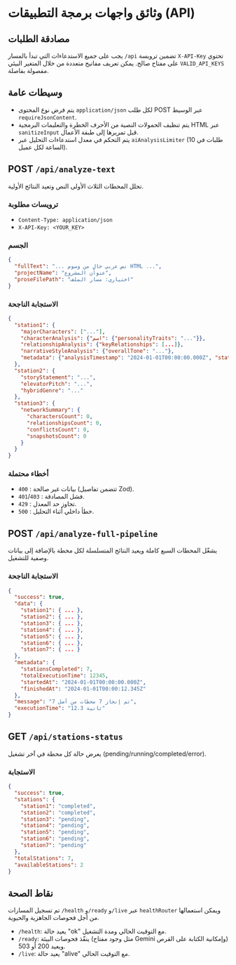 # وثائق واجهات برمجة التطبيقات (API)

## مصادقة الطلبات

يجب على جميع الاستدعاءات التي تبدأ بالمسار `/api` تضمين ترويسة `X-API-Key` تحتوي على مفتاح صالح. يمكن تعريف مفاتيح متعددة من خلال المتغير البيئي `VALID_API_KEYS` مفصولة بفاصلة.

## وسيطات عامة

- يتم فرض نوع المحتوى `application/json` لكل طلب POST عبر الوسيط `requireJsonContent`.
- يتم تنظيف الحمولات النصية من الأحرف الخطرة والتعليمات البرمجية HTML عبر `sanitizeInput` قبل تمريرها إلى طبقة الأعمال.
- يتم التحكم في معدل استدعاءات التحليل عبر `aiAnalysisLimiter` (10 طلبات في الساعة لكل عميل).

## ‎POST `/api/analyze-text`

تحلل المحطات الثلاث الأولى النص وتعيد النتائج الأولية.

### ترويسات مطلوبة
- `Content-Type: application/json`
- `X-API-Key: <YOUR_KEY>`

### الجسم
```json
{
  "fullText": "... نص عربي خالٍ من وسوم HTML ...",
  "projectName": "عنوان المشروع",
  "proseFilePath": "اختياري: مسار الملف"
}
```

### الاستجابة الناجحة
```json
{
  "station1": {
    "majorCharacters": ["..."],
    "characterAnalysis": {"اسم": {"personalityTraits": "..."}},
    "relationshipAnalysis": {"keyRelationships": [...]},
    "narrativeStyleAnalysis": {"overallTone": "..."},
    "metadata": {"analysisTimestamp": "2024-01-01T00:00:00.000Z", "status": "Success"}
  },
  "station2": {
    "storyStatement": "...",
    "elevatorPitch": "...",
    "hybridGenre": "..."
  },
  "station3": {
    "networkSummary": {
      "charactersCount": 0,
      "relationshipsCount": 0,
      "conflictsCount": 0,
      "snapshotsCount": 0
    }
  }
}
```

### أخطاء محتملة
- `400` : بيانات غير صالحة (تتضمن تفاصيل Zod).
- `401`/`403` : فشل المصادقة.
- `429` : تجاوز حد المعدل.
- `500` : خطأ داخلي أثناء التحليل.

## ‎POST `/api/analyze-full-pipeline`

يشغّل المحطات السبع كاملة ويعيد النتائج المتسلسلة لكل محطة بالإضافة إلى بيانات وصفية للتشغيل.

### الاستجابة الناجحة
```json
{
  "success": true,
  "data": {
    "station1": { ... },
    "station2": { ... },
    "station3": { ... },
    "station4": { ... },
    "station5": { ... },
    "station6": { ... },
    "station7": { ... }
  },
  "metadata": {
    "stationsCompleted": 7,
    "totalExecutionTime": 12345,
    "startedAt": "2024-01-01T00:00:00.000Z",
    "finishedAt": "2024-01-01T00:00:12.345Z"
  },
  "message": "تم إنجاز 7 محطات من أصل 7",
  "executionTime": "12.3 ثانية"
}
```

## ‎GET `/api/stations-status`

يعرض حالة كل محطة في آخر تشغيل (pending/running/completed/error).

### الاستجابة
```json
{
  "success": true,
  "stations": {
    "station1": "completed",
    "station2": "completed",
    "station3": "pending",
    "station4": "pending",
    "station5": "pending",
    "station6": "pending",
    "station7": "pending"
  },
  "totalStations": 7,
  "availableStations": 2
}
```

## نقاط الصحة

تم تسجيل المسارات `/health` و`/ready` و`/live` عبر `healthRouter` ويمكن استعمالها من أجل فحوصات الجاهزية والحيوية.

- `/health`: يعيد حالة "ok" مع التوقيت الحالي ومدة التشغيل.
- `/ready`: ينفّذ فحوصات البيئة (مثل وجود مفتاح Gemini وإمكانية الكتابة على القرص) ويعيد 200 أو 503.
- `/live`: يعيد حالة "alive" مع التوقيت الحالي.

